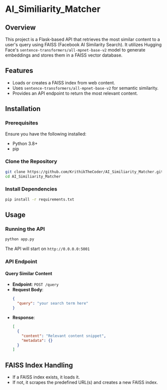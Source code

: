 # AI_Similiarity_Matcher


## Overview

This project is a Flask-based API that retrieves the most similar content to a user's query using FAISS (Facebook AI Similarity Search). It utilizes Hugging Face's `sentence-transformers/all-mpnet-base-v2` model to generate embeddings and stores them in a FAISS vector database.

## Features

- Loads or creates a FAISS index from web content.
- Uses `sentence-transformers/all-mpnet-base-v2` for semantic similarity.
- Provides an API endpoint to return the most relevant content.

## Installation

### Prerequisites

Ensure you have the following installed:

- Python 3.8+
- pip

### Clone the Repository

```bash
git clone https://github.com/KrithikTheCoder/AI_Similiarity_Matcher.git
cd AI_Similiarity_Matcher
```

### Install Dependencies

```bash
pip install -r requirements.txt
```

## Usage

### Running the API

```bash
python app.py
```

The API will start on `http://0.0.0.0:5001`

### API Endpoint

#### Query Similar Content

- **Endpoint**: `POST /query`
- **Request Body**:
  ```json
  {
    "query": "your search term here"
  }
  ```
- **Response**:
  ```json
  [
    {
      "content": "Relevant content snippet",
      "metadata": {}
    }
  ]
  ```

## FAISS Index Handling

- If a FAISS index exists, it loads it.
- If not, it scrapes the predefined URL(s) and creates a new FAISS index.


